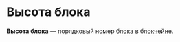 # Высота блока

**Высота блока** — порядковый номер [блока](/ru/blockchain/block) в [блокчейне](/ru/blockchain/blockchain).
